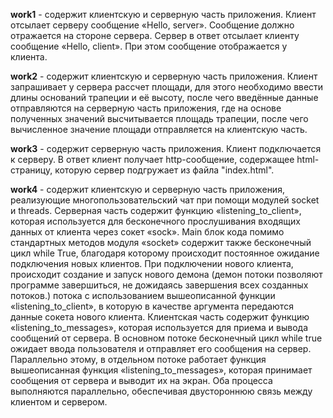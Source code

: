 **work1** - содержит клиентскую и серверную часть приложения. Клиент отсылает серверу сообщение «Hello, server». Сообщение должно отражается на стороне сервера. Сервер в ответ отсылает клиенту сообщение «Hello, client». При этом сообщение отображается у клиента.

**work2** - содержит клиентскую и серверную часть приложения. Клиент запрашивает у сервера рассчет площади, для этого необходимо ввести длины оснований трапеции и её высоту, после чего введённые данные отправляются на серверную часть приложения, где на основе полученных значений высчитывается площадь трапеции, после чего вычисленное значение площади отправляется на клиентскую часть.

**work3** - содержит серверную часть приложения. Клиент подключается к серверу. В ответ клиент получает http-сообщение, содержащее html-страницу, которую сервер подгружает из файла "index.html".

**work4** - содержит клиентскую и серверную часть приложения, реализующие многопользовательский чат при помощи модулей socket и threads.
Серверная часть содержит функцию «listening_to_client», которая используется для бесконечного прослушивания входящих данных от клиента через сокет «sock». Main блок кода помимо стандартных методов модуля «socket» содержит также бесконечный цикл while True, благодаря которому происходит постоянное ожидание подключения новых клиентов. При подключении нового клиента, происходит создание и запуск нового демона (демон потоки позволяют программе завершиться, не дожидаясь завершения всех созданных потоков.)  потока с использованием вышеописанной функции «listening_to_client», в которую в качестве аргумента передаются данные сокета нового клиента.
Клиентская часть содержит функцию «listening_to_messages», которая используется для приема и вывода сообщений от сервера. В основном потоке бесконечный цикл while true ожидает ввода пользователя и отправляет его сообщения на сервер. Параллельно этому, в отдельном потоке работает функция вышеописанная функция «listening_to_messages», которая принимает сообщения от сервера и выводит их на экран. Оба процесса выполняются параллельно, обеспечивая двустороннюю связь между клиентом и сервером.